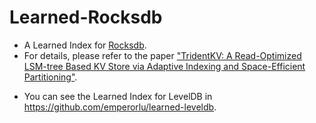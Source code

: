 # Learned-Rocksdb


- A Learned Index for [Rocksdb](https://github.com/facebook/rocksdb).
- For details, please refer to the paper ["TridentKV: A Read-Optimized LSM-tree Based KV Store via Adaptive Indexing and Space-Efficient Partitioning"](https://ieeexplore.ieee.org/document/9563237).


<!-- - You can see the codes in https://github.com/emperorlu/rocksdb/tree/lk. -->
- You can see the Learned Index for LevelDB in https://github.com/emperorlu/learned-leveldb.
